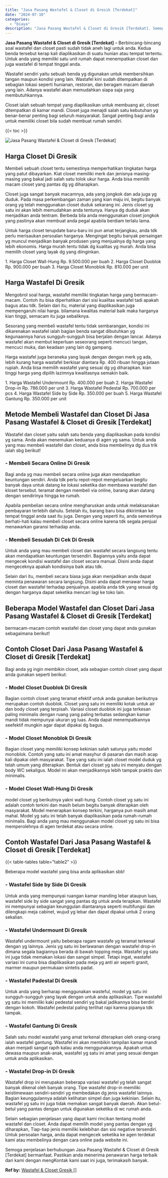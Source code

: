 ```yaml
---
title: "Jasa Pasang Wastafel & Closet di Gresik [Terdekat]"
date: "2024-07-10"
categories: 
  - "biaya"
description: "Jasa Pasang Wastafel & Closet di Gresik [Terdekat]. Semoga penjelasan berhubungan Jasa Pasang Wastafel & Closet di Gresik [Terdekat] bermanfaat. Pastikan a..."
---
```


**Jasa Pasang Wastafel & Closet di Gresik \[Terdekat\]** – Berbincang-bincang soal wastafel dan closet pasti sudah tidak aneh lagi untuk anda. Kedua benda tersebut kerap kali diaplikasikan di suatu hunian atau tempat tertentu. Untuk anda yang memiliki satu unit rumah dapat menempatkan closet dan juga wastafel di tempat tinggal anda.

Wastafel sendiri yaitu sebuah benda yg digunakan untuk membersihkan tangan maupun kondisi yang lain. Wastafel kini sudah ditempatkan di sebagian lokasi seperti hunianan, restoran, dan beragam macam daerah yang lain. Adanya wastafel akan memudahkan siapa saja yang membutuhkannya.

Closet ialah sebuah tempat yang diaplikasikan untuk membuang air, closet ditempatkan di kamar mandi. Closet juga menajdi salah satu kebutuhan yg benar-benar penting bagi seluruh masyarakat. Sangat penting bagi anda untuk memiliki closet bila sudah membuat rumah sendiri.

{{< toc >}}

![Jasa Pasang Wastafel & Closet di Gresik [Terdekat]](/images/wastafel-closet-murah61.png)

## Harga Closet Di Gresik

Membeli sebuah closet tentu semestinya memperhatikan tingkatan harga yang patut dibayarkan. Kiat closet memiliki merk dan jenisnya masing-masing yang bakal jadi salah satu tolok ukur harga. Anda bisa memilih macam closet yang pantas dg yg diharapkan.

Closet juga sangat banyak macamnya, ada yang jongkok dan ada juga yg duduk. Pada masa perkembangan zaman yang kian maju ini, begitu banyak orang yg telah menggunakan closet duduk sekarang ini. Jenis closet yg satu ini akan lebih memudahkan anda tentunya. Hanya dg duduk akan menjadikan anda tentram. Berbeda bila anda menggunakan closet jongkok yang pastinya akan membuat anda pegal apabila berdiam terlalu lama.

Untuk harga closet terupdate baru-baru ini pun amat terjangkau, anda tdk perlu merisaukan persoalan harganya. Mengingat begitu banyak persaingan yg muncul menjadikan banyak produsen yang menjualnya dg harga yang lebih ekonomis. Harga murah tentu tidak dg kualitas yg murah. Anda bisa memilih closet yang layak dg yang diinginkan.

1\. Harga Closet Wall-Hung Rp. 9.500.000 per buah 2. Harga Closet Duoblok Rp. 900.000 per buah 3. Harga Closet Monoblok Rp. 810.000 per unit

## Harga Wastafel Di Gresik

Mengobrol soal harga, wastafel memiliki tingkatan harga yang bermacam-macam. Contoh itu bisa diperhatikan dari sisi kualitas wastafel tadi apakah bagus atau tdk. Selain dari itu, material yang diaplikasikan juga mempengaruhi nilai harga. bilamana kwalitas material baik maka harganya kian tinggi, semacam itu juga sebaliknya.

Sesorang yang membeli wastafel tentu tidak sembarangan, kondisi ini dikarenakan wastafel ialah bagian benda sangat dibutuhkan yg kegunaannya harus sungguh-sungguh bisa berjalan dengan lancar. Adanya wastafel akan membut keperluan seseorang seperti mencuci tangan, mencuci muka, dan keadaan yang lain dg gampang.

Harga wastafel juga beraneka yang layak dengan dengan merk yg ada, lebih kurang harga wastafel berkisar diantara Rp. 400 ribuan hingga jutaan rupiah. Anda bisa memilih wastafel yang sesuai dg yg diharapkan. kian tinggi harga yang dipilih lazimnya kwalitasnya semakin baik.

1\. Harga Wastafel Undermount Rp. 400.000 per buah 2. Harga Wastafel Drop-in Rp. 786.000 per unit 3. Harga Wastafel Pedestal Rp. 700.000 per pcs 4. Harga Wastafel Side by Side Rp. 350.000 per buah 5. Harga Wastafel Gantung Rp. 350.000 per unit

## Metode Membeli Wastafel dan Closet Di Jasa Pasang Wastafel & Closet di Gresik \[Terdekat\]

Wastafel dan closet yaitu salah satu benda yang diaplikasikan pada kondisi yg sama. Anda akan menemukan keduanya di agen yg sama. Untuk anda yang mau membeli wastafel dan closet, anda bisa membelinya dg dua trik ialah sbg berikut!

### \- Membeli Secara Online Di Gresik

Bagi anda yg mau membeli secara online juga akan mendapatkan keuntungan sendiri. Anda tdk perlu repot-repot mengeluarkan begitu banyak daya untuk datang ke lokasi seketika dan membawa wastafel dan kloset tersebut. teramat dengan membeli via online, barang akan datang dengan sendirinya hingga ke rumah.

Apabila pembelian secara online mengharuskan anda untuk melaksanakan pembayaran terlebih dahulu. Setelah itu, barang baru bisa dikirimkan ke tempat tinggal anda saat itu juga. Dengan yang seperti itu, anda semestinya berhati-hati kalau membeli closet secara online karena tdk segala penjual menawarkan garansi terhadap anda.

### \- Membeli Sesudah Di Cek Di Gresik

Untuk anda yang mau membeli closet dan wastafel secara langsung tentu akan mendapatkan keuntungan tersendiri. Bagiannya yaitu anda dapat mengecek kondisi wastafel dan closet secara manual. Disini anda dapat mengeceknya apakah kondisinya baik atau tdk.

Selain dari itu, membeli secara biasa juga akan menjadikan anda dapat meminta penawaran secara langsung. Disini anda dapat menawar harga closet dan wastafel terhadap penjualnya. apabila anda tdk yang sesuai dg dengan harganya dapat seketika mencari lagi ke toko lain.

## Beberapa Model Wastafel dan Closet Dari Jasa Pasang Wastafel & Closet di Gresik \[Terdekat\]

bermacam-macam contoh wastafel dan closet yang dapat anda gunakan sebagaimana berikut!

## Contoh Closet Dari Jasa Pasang Wastafel & Closet di Gresik \[Terdekat\]

Bagi anda yg ingin membikin closet, ada sebagian contoh closet yang dapat anda gunakan seperti berikut:

### \- Model Closet Duoblok Di Gresik

Bagian contoh closet yang teramat efektif untuk anda gunakan berikutnya merupakan contoh duoblok. Closet yang satu ini memiliki kotak untuk air dan body closet yang terpisah. Variasi closet duoblok ini juga terkesan paling minimalis dengan ruang yang paling terbatas sedangkan kamar mandi tidak mempunyai ukuran yg luas. Anda dapat menempatkannya seefektif mungkin agar dapat dipakai dg bagus.

### \- Model Closet Monoblok Di Gresik

Bagian closet yang memiliki konsep kekinian salah satunya yaitu model monoblok. Contoh yang satu ini amat masyhur di pasaran dan masih acap kali dipakai oleh masyarakat. Tipe yang satu ini ialah closet model duduk yg telah umum yang diterapkan. Bentuk dari closet yg satu ini menyatu dengan body WC sekaligus. Model ini akan menjadikannya lebih tampak praktis dan minimalis.

### \- Model Closet Wall-Hung Di Gresik

model closet yg berikutnya yakni wall-hung. Contoh closet yg satu ini adalah contoh terkini dan masih belum begitu banyak diterapkan oleh masyarakat. Model menerapkan konsep terkini, harganya pun masih amat mahal. Model yg satu ini telah banyak diaplikasikan pada rumah-rumah minimalis. Bagi anda yang mau menggunakan model closet yg satu ini bisa memperolehnya di agen terdekat atau secara online.

## Contoh Wastafel Dari Jasa Pasang Wastafel & Closet di Gresik \[Terdekat\]

{{< table-tables table="table2" >}}

Beberapa model wastafel yang bisa anda aplikasikan sbb!

### \- Wastafel Side by Side Di Gresik

Untuk anda yang mempunyai ruangan kamar manding lebar ataupun luas, wastafel side by side sangat yang pantas dg untuk anda terapkan. Wastafel ini mempunyai sebagian keunggulan diantaranya seperti multifungsi dan dilengkapi meja cabinet, wujud yg lebar dan dapat dipakai untuk 2 orang sekalian.

### \- Wastafel Undermount Di Gresik

Wastafel undermount yaitu beberapa ragam wastafe yg teramat terkenal dengan yg lainnya. Jenis yg satu ini berlawanan dengan wastafel drop-in dimana segala bagiannya berada di bawah topping meja. Wastafel yg satu ini juga tidak memakan lokasi dan sangat simpel. Tetapi ingat, wastafel variasi ini cuma bisa diaplikasikan pada meja yg anti air seperti granit, marmer maupun permukaan sintetis padat.

### \- Wastafel Padestal Di Gresik

Untuk anda yang berharap menggunakan wasteful, model yg satu ini sungguh-sungguh yang layak dengan untuk anda aplikasikan. Tipe wastafel yg satu ini memiliki kaki pedestal sendiri yg bakal jadikannya bisa berdiri dengan kokoh. Wastafel pedestal paling terlihat rapi karena pipanya tdk tampak.

### \- Wastafel Gantung Di Gresik

Salah satu model wastafel yang amat terkenal diterapkan oleh orang-orang ialah wastafel gantung. Wastafel ini akan membikin tampilan kamar mandi akan menjadi sangat rapih kalau anda menggunakannya. Apakah untuk dewasa maupun anak-anak, wastafel yg satu ini amat yang sesuai dengan untuk anda aplikasikan.

### \- Wastafel Drop-in Di Gresik

Wastafel drop ini merupakan beberapa variasi wastafel yg telah sangat banyak dikenal oleh banyak orang. Tipe wastafel drop-in memiliki keistimewaan sendiri-sendiri yg membedakan dg jenis wastafel lainnya. Bagian keunggulannya adalah kelihatan simpel dan juga kekinian. Selain itu, wastafel yg satu ini juga tidak memakan sangat banyak daerah. Akan betul-betul yang pantas dengan untuk digunakan seketika di wc rumah anda.

Selain sebagian penjelasan yang dapat kami rincikan tentang model wastafel dan closet. Anda dapat memilih model yang pantas dengan yg diharapkan, Tiap-tiap jenis memiliki kelebihan dan sisi negative tersendiri. Untuk persoalan harga, anda dapat mengecek seketika ke agen terdekat kami atau membelinya dengan cara online pada website ini.

Semoga penjelasan berhubungan Jasa Pasang Wastafel & Closet di Gresik \[Terdekat\] bermanfaat. Pastikan anda menerima penawaran harga terbaik dari kami dengan mengKontak kami saat ini juga, terimakasih banyak.

**Ref by:** [Wastafel & Closet Gresik []](https://id.wikipedia.org/wiki/Wastafel)
